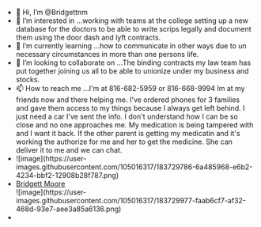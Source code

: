 - 👋 Hi, I’m @Bridgettnm
- 👀 I’m interested in ...working with teams at the college setting up a new database for the doctors to be able to write scrips legally and document them using the door dash and lyft contracts. 
- 🌱 I’m currently learning ...how to communicate in other ways due to un necessary circumstances in more than one persons life. 
- 💞️ I’m looking to collaborate on ...The binding contracts my law team has put together joining us all to be able to unionize under my business and stocks.
- 📫 How to reach me ...I'm at 816-682-5959 or 816-668-9994  Im at my friends now and there helping me.  I've ordered phones for 3 families and gave them access to my things because I always get left behind.  I just need a car I've sent the info.  I don't understand how I can be so close and no one approaches me.  My medication is being tampered with and I want it back.  If the other parent is getting my medicatin and it's working the authorize for me and her to get the medicine.  She can deliver it to me and we can chat. 
- <script src="https://platform.linkedin.com/badges/js/profile.js" async defer type="text/javascript"></script>![image](https://user-images.githubusercontent.com/105016317/183729786-6a485968-e6b2-4234-bbf2-12908b28f787.png)
- <div class="badge-base LI-profile-badge" data-locale="en_US" data-size="medium" data-theme="dark" data-type="VERTICAL" data-vanity="bridgettnmmoore" data-version="v1"><a class="badge-base__link LI-simple-link" href="https://www.linkedin.com/in/bridgettnmmoore?trk=profile-badge">Bridgett Moore</a></div>![image](https://user-images.githubusercontent.com/105016317/183729977-faab6cf7-af32-468d-93e7-aee3a85a6136.png)
- <div class="badge-base LI-profile-badge" data-locale="en_US" data-size="medium" data-theme="light" data-type="VERTICAL" data-vanity="bridgettnmmoore" data-version="v1"><a class="badge-base__link LI-simple-link" href="h![image](https://user-images.githubusercontent.com/105016317/183730259-e87f0d05-2dc6-444a-8c54-6cd03a4c0cdc.png)


<!---
Bridgettnm/Bridgettnm is a ✨ special ✨ repository because its `README.md` (this file) appears on your GitHub profile.
You can click the Preview link to take a look at your changes.
--->
